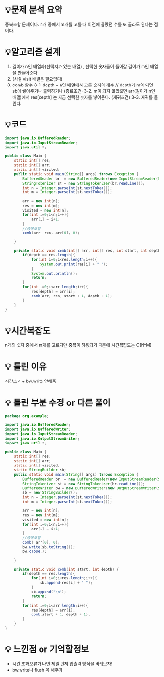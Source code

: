 # 💡**문제 분석 요약**

중복조합 문제이다.
n개 중에서 m개를 고를 때 이전에 골랐던 수를 또 골라도 된다는 점이다.


# 💡**알고리즘 설계**

1. 길이가 n인 배열과(선택지가 있는 배열) , 선택한 숫자들이 들어갈 길이가 m인 배열을 만들어준다
2. (사실 visit 배열은 필요없다)
3. comb 함수
   3-1. depth = n인 배열에서 고른 숫자의 개수 // depth가 m이 되면 sb에 쌓아주거나 출력하거나 (종료조건)
   3-2. m이 되지 않았으면 arr(길이가 n인 배열)에서 res[depth] 는 지금 선택한 숫자를 넣어준다. (재귀조건)
   3-3. 재귀를 돌린다.

# 💡코드

```java
import java.io.BufferedReader;
import java.io.InputStreamReader;
import java.util.*;

public class Main {
    static int[] res;
    static int[] arr;
    static int[] visited;
    public static void main(String[] args) throws Exception {
        BufferedReader br  = new BufferedReader(new InputStreamReader(System.in));
        StringTokenizer st = new StringTokenizer(br.readLine());
        int n = Integer.parseInt(st.nextToken());
        int m = Integer.parseInt(st.nextToken());

        arr = new int[n];
        res = new int[m];
        visited = new int[n];
        for(int i=0;i<n;i++){
            arr[i] = i+1;
        }
        //중복조합
        comb(arr, res, arr[0], 0);

    }

    private static void comb(int[] arr, int[] res, int start, int depth) {
        if(depth == res.length){
            for(int i=0;i<res.length;i++){
                System.out.print(res[i] + " ");
            }
            System.out.println();
            return;
        }
        for(int i=0;i<arr.length;i++){
            res[depth] = arr[i];
            comb(arr, res, start + 1, depth + 1);
        }
    }
}
```

# 💡시간복잡도

n개의 숫자 중에서 m개를 고르지만 중복이 허용되기 때문에 시간복잡도는 O(N^M)

# 💡 틀린 이유

시간초과 + bw.write 안해줌

# 💡 틀린 부분 수정 or 다른 풀이

```java
package org.example;

import java.io.BufferedReader;
import java.io.BufferedWriter;
import java.io.InputStreamReader;
import java.io.OutputStreamWriter;
import java.util.*;

public class Main {
    static int[] res;
    static int[] arr;
    static int[] visited;
    static StringBuilder sb;
    public static void main(String[] args) throws Exception {
        BufferedReader br  = new BufferedReader(new InputStreamReader(System.in));
        StringTokenizer st = new StringTokenizer(br.readLine());
        BufferedWriter bw = new BufferedWriter(new OutputStreamWriter(System.out));
        sb = new StringBuilder();
        int n = Integer.parseInt(st.nextToken());
        int m = Integer.parseInt(st.nextToken());

        arr = new int[n];
        res = new int[m];
        visited = new int[n];
        for(int i=0;i<n;i++){
            arr[i] = i+1;
        }
        //중복조합
        comb( arr[0], 0);
        bw.write(sb.toString());
        bw.close();

    }

    private static void comb(int start, int depth) {
        if(depth == res.length){
            for(int i=0;i<res.length;i++){
                sb.append(res[i] + " ");
            }
            sb.append("\n");
            return;
        }
        for(int i=0;i<arr.length;i++){
            res[depth] = arr[i];
            comb(start + 1, depth + 1);
        }
    }
}
```
# 💡 느낀점 or 기억할정보
- 시간 초과오류가 나면 제일 먼저 입출력 방식을 바꿔보자!
- bw.write나 flush 꼭 해주기

